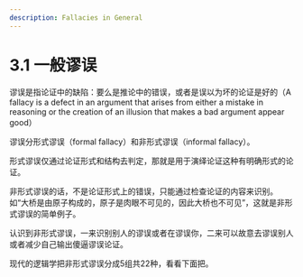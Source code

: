 ```yaml
---
description: Fallacies in General
---
```


# 3.1 一般谬误

谬误是指论证中的缺陷：要么是推论中的错误，或者是误以为坏的论证是好的（A fallacy is a defect in an argument that arises from either a mistake in reasoning or the creation of an illusion that makes a bad argument appear good）

谬误分形式谬误（formal fallacy）和非形式谬误（informal fallacy）。

形式谬误仅通过论证形式和结构去判定，那就是用于演绎论证这种有明确形式的论证。

非形式谬误的话，不是论证形式上的错误，只能通过检查论证的内容来识别。如“大桥是由原子构成的，原子是肉眼不可见的，因此大桥也不可见”，这就是非形式谬误的简单例子。

认识到非形式谬误，一来识别别人的谬误或者在谬误你，二来可以故意去谬误别人或者减少自己输出傻逼谬误论证。

现代的逻辑学把非形式谬误分成5组共22种，看看下面把。
